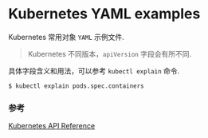 Kubernetes YAML examples
=========================

Kubernetes 常用对象 `YAML` 示例文件.
> Kubernetes 不同版本，`apiVersion` 字段会有所不同.

具体字段含义和用法，可以参考 `kubectl explain` 命令.
```bash
$ kubectl explain pods.spec.containers
```

### 参考
[Kubernetes API Reference](https://kubernetes.io/docs/reference/generated/kubernetes-api/v1.19/#-strong-api-overview-strong-)
